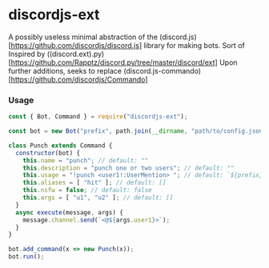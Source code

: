 <h1>discordjs-ext</h1>

A possibly useless minimal abstraction of the (discord.js)[https://github.com/discordjs/discord.js] library for making bots. Sort of Inspired by ((discord.ext).py)[https://github.com/Rapptz/discord.py/tree/master/discord/ext]
Upon further additions, seeks to replace (discord.js-commando)[https://github.com/discordjs/Commando]

<h3>Usage</h3>

```js
const { Bot, Command } = require("discordjs-ext");

const bot = new Bot("prefix", path.join(__dirname, "path/to/config.json"));

class Punch extends Command {
  constructor(bot) {
    this.name = "punch"; // default: ""
    this.description = "punch one or two users"; // default: ""
    this.usage = "!punch <user1!:UserMention> "; // default: `${prefix}punch`
    this.aliases = [ "hit" ]; // default: []
    this.nsfw = false; // default: false
    this.args = [ "u1", "u2" ]; // default: []
  }
  async execute(message, args) {
    message.channel.send(`<@${args.user1}>`);
  }
}

bot.add_command(x => new Punch(x));
bot.run();
```